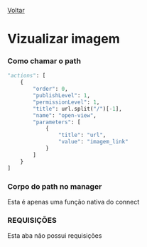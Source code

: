 [Voltar](./editaranexos.md)
# Vizualizar imagem
### Como chamar o path
~~~ python
"actions": [
    {
        "order": 0,
        "publishLevel": 1,
        "permissionLevel": 1,
        "title": url.split("/")[-1],
        "name": "open-view",
        "parameters": [
            {
                "title": "url",
                "value": "imagem_link"
            }
        ]
    }
]
~~~

### Corpo do path no manager
Esta é apenas uma função nativa do connect

### REQUISIÇÕES
Esta aba não possui requisições